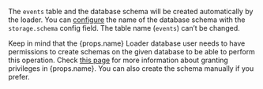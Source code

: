 The `events` table and the database schema will be created automatically by the loader. You can [configure](/docs/api-reference/loaders-storage-targets/snowplow-rdb-loader/loading-transformed-data/rdb-loader-configuration-reference/index.md) the name of the database schema with the `storage.schema` config field. The table name (`events`) can’t be changed.

<p>Keep in mind that the {props.name} Loader database user needs to have permissions to create schemas on the given database to be able to perform this operation. Check <a href={props.grantDocs}>this page</a> for more information about granting privileges in {props.name}. You can also create the schema manually if you prefer.</p>